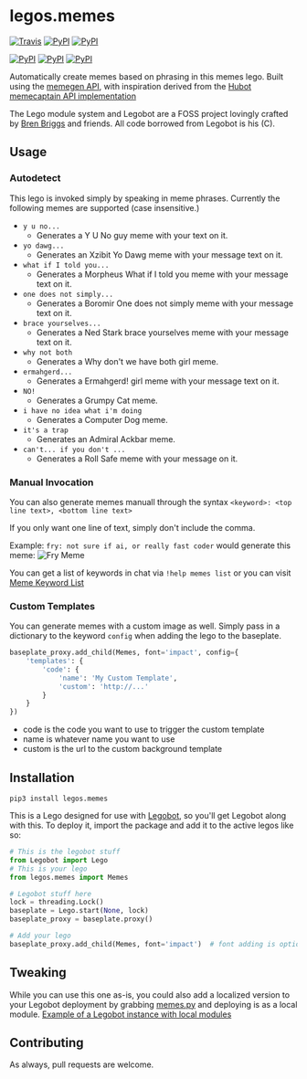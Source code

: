 # legos.memes

[![Travis](https://img.shields.io/travis/drewpearce/legos.memes.svg)]() [![PyPI](https://img.shields.io/pypi/pyversions/legos.memes.svg)]() [![PyPI](https://img.shields.io/pypi/v/legos.memes.svg)]()

[![PyPI](https://img.shields.io/pypi/wheel/legos.memes.svg)]() [![PyPI](https://img.shields.io/pypi/l/legos.memes.svg)]() [![PyPI](https://img.shields.io/pypi/status/legos.memes.svg)]()

Automatically create memes based on phrasing in this memes lego. Built using the [memegen API](https://memegen.link/api/), with inspiration derived from the [Hubot memecaptain API implementation](https://www.npmjs.com/package/hubot-meme)

The Lego module system and Legobot are a FOSS project lovingly crafted by [Bren Briggs](https://github.com/bbriggs) and friends. All code borrowed from Legobot is his (C).

## Usage

### Autodetect

This lego is invoked simply by speaking in meme phrases. Currently the following memes are supported (case insensitive.)

- `y u no...`
  - Generates a Y U No guy meme with your text on it.
- `yo dawg...`
  - Generates an Xzibit Yo Dawg meme with your message text on it.
- `what if I told you...`
  - Generates a Morpheus What if I told you meme with your message text on it.
- `one does not simply...`
  - Generates a Boromir One does not simply meme with your message text on it.
- `brace yourselves...`
  - Generates a Ned Stark brace yourselves meme with your message text on it.
- `why not both`
  - Generates a Why don't we have both girl meme.
- `ermahgerd...`
  - Generates a Ermahgerd! girl meme with your message text on it.
- `NO!`
  - Generates a Grumpy Cat meme.
- `i have no idea what i'm doing`
  - Generates a Computer Dog meme.
- `it's a trap`
  - Generates an Admiral Ackbar meme.
- `can't... if you don't ...`
  - Generates a Roll Safe meme with your message on it.

### Manual Invocation

You can also generate memes manuall through the syntax `<keyword>: <top line text>, <bottom line text>`

If you only want one line of text, simply don't include the comma.

Example: `fry: not sure if ai, or really fast coder` would generate this meme: ![Fry Meme](https://memegen.link/fry/not_sure_if_ai/or_really_fast_coder.jpg)

You can get a list of keywords in chat via `!help memes list` or you can visit [Meme Keyword List](https://memegen.link/api/templates/)

### Custom Templates

You can generate memes with a custom image as well. Simply pass in a dictionary to the keyword `config` when adding the lego to the baseplate.

```python
baseplate_proxy.add_child(Memes, font='impact', config={
    'templates': {
        'code': {
            'name': 'My Custom Template',
            'custom': 'http://...'
        }
    }
})
```

- code is the code you want to use to trigger the custom template
- name is whatever name you want to use
- custom is the url to the custom background template

## Installation

`pip3 install legos.memes`

This is a Lego designed for use with [Legobot](https://github.com/bbriggs/Legobot), so you'll get Legobot along with this. To deploy it, import the package and add it to the active legos like so:

```python
# This is the legobot stuff
from Legobot import Lego
# This is your lego
from legos.memes import Memes

# Legobot stuff here
lock = threading.Lock()
baseplate = Lego.start(None, lock)
baseplate_proxy = baseplate.proxy()

# Add your lego
baseplate_proxy.add_child(Memes, font='impact')  # font adding is optional
```

## Tweaking

While you can use this one as-is, you could also add a localized version to your Legobot deployment by grabbing [memes.py](legos/memes.py) and deploying is as a local module. [Example of a Legobot instance with local modules](https://github.com/voxpupuli/thevoxfox/)

## Contributing

As always, pull requests are welcome.
